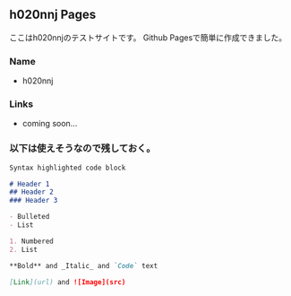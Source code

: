 ## h020nnj Pages

ここはh020nnjのテストサイトです。
Github Pagesで簡単に作成できました。

### Name
- h020nnj

### Links

- coming soon...


### 以下は使えそうなので残しておく。

```markdown
Syntax highlighted code block

# Header 1
## Header 2
### Header 3

- Bulleted
- List

1. Numbered
2. List

**Bold** and _Italic_ and `Code` text

[Link](url) and ![Image](src)
```
